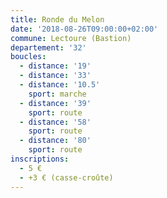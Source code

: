 ```yaml
---
title: Ronde du Melon
date: '2018-08-26T09:00:00+02:00'
commune: Lectoure (Bastion)
departement: '32'
boucles:
  - distance: '19'
  - distance: '33'
  - distance: '10.5'
    sport: marche
  - distance: '39'
    sport: route
  - distance: '58'
    sport: route
  - distance: '80'
    sport: route
inscriptions:
  - 5 €
  - +3 € (casse-croûte)
---
```


